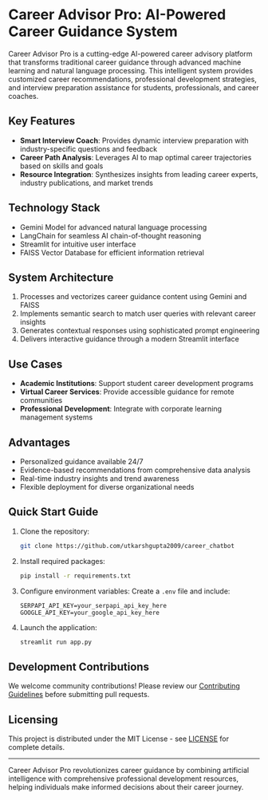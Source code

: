 # Career Advisor Pro: AI-Powered Career Guidance System

Career Advisor Pro is a cutting-edge AI-powered career advisory platform that transforms traditional career guidance through advanced machine learning and natural language processing. This intelligent system provides customized career recommendations, professional development strategies, and interview preparation assistance for students, professionals, and career coaches.

## Key Features

- **Smart Interview Coach**: Provides dynamic interview preparation with industry-specific questions and feedback
- **Career Path Analysis**: Leverages AI to map optimal career trajectories based on skills and goals
- **Resource Integration**: Synthesizes insights from leading career experts, industry publications, and market trends

## Technology Stack

- Gemini Model for advanced natural language processing
- LangChain for seamless AI chain-of-thought reasoning
- Streamlit for intuitive user interface
- FAISS Vector Database for efficient information retrieval

## System Architecture

1. Processes and vectorizes career guidance content using Gemini and FAISS
2. Implements semantic search to match user queries with relevant career insights
3. Generates contextual responses using sophisticated prompt engineering
4. Delivers interactive guidance through a modern Streamlit interface

## Use Cases

- **Academic Institutions**: Support student career development programs
- **Virtual Career Services**: Provide accessible guidance for remote communities
- **Professional Development**: Integrate with corporate learning management systems

## Advantages

- Personalized guidance available 24/7
- Evidence-based recommendations from comprehensive data analysis
- Real-time industry insights and trend awareness
- Flexible deployment for diverse organizational needs

## Quick Start Guide

1. Clone the repository:
   ```bash
   git clone https://github.com/utkarshgupta2009/career_chatbot
   ```

2. Install required packages:
   ```bash
   pip install -r requirements.txt
   ```

3. Configure environment variables:
   Create a `.env` file and include:
   ```plaintext
   SERPAPI_API_KEY=your_serpapi_api_key_here
   GOOGLE_API_KEY=your_google_api_key_here
   ```

4. Launch the application:
   ```bash
   streamlit run app.py
   ```

## Development Contributions

We welcome community contributions! Please review our [Contributing Guidelines](CONTRIBUTING.md) before submitting pull requests.

## Licensing

This project is distributed under the MIT License - see [LICENSE](LICENSE) for complete details.

---

Career Advisor Pro revolutionizes career guidance by combining artificial intelligence with comprehensive professional development resources, helping individuals make informed decisions about their career journey.
